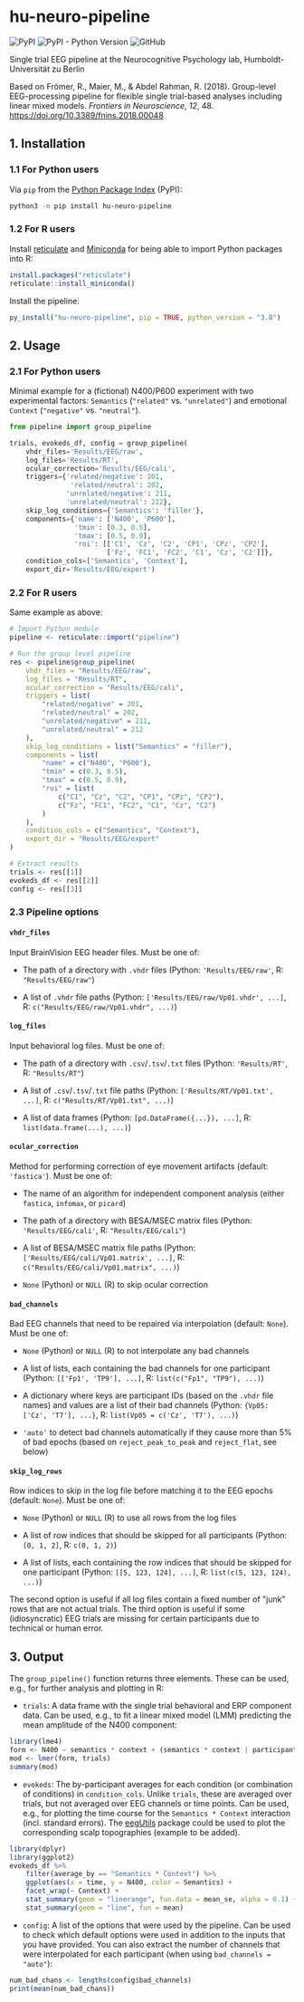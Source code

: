 # hu-neuro-pipeline

![PyPI](https://img.shields.io/pypi/v/hu-neuro-pipeline)
![PyPI - Python Version](https://img.shields.io/pypi/pyversions/hu-neuro-pipeline)
![GitHub](https://img.shields.io/github/license/alexenge/hu-neuro-pipeline)

Single trial EEG pipeline at the Neurocognitive Psychology lab, Humboldt-Universität zu Berlin

Based on Frömer, R., Maier, M., & Abdel Rahman, R. (2018).
Group-level EEG-processing pipeline for flexible single trial-based analyses including linear mixed models.
*Frontiers in Neuroscience*, *12*, 48. <https://doi.org/10.3389/fnins.2018.00048>

## 1. Installation

### 1.1 For Python users

Via `pip` from the [Python Package Index](https://pypi.org/project/hu-neuro-pipeline/) (PyPI):

```bash
python3 -m pip install hu-neuro-pipeline
```

### 1.2 For R users

Install [reticulate](https://rstudio.github.io/reticulate/) and [Miniconda](https://docs.conda.io/en/latest/miniconda.html) for being able to import Python packages into R:

```r
install.packages("reticulate")
reticulate::install_miniconda()
```

Install the pipeline:

```r
py_install("hu-neuro-pipeline", pip = TRUE, python_version = "3.8")
```

## 2. Usage

### 2.1 For Python users

Minimal example for a (fictional) N400/P600 experiment with two experimental factors: `Semantics` (`"related"` vs. `"unrelated"`) and emotional `Context` (`"negative"` vs. `"neutral"`).

```python
from pipeline import group_pipeline

trials, evokeds_df, config = group_pipeline(
    vhdr_files='Results/EEG/raw',
    log_files='Results/RT',
    ocular_correction='Results/EEG/cali',
    triggers={'related/negative': 201,
               'related/neutral': 202,
              'unrelated/negative': 211,
              'unrelated/neutral': 212},
    skip_log_conditions={'Semantics': 'filler'},
    components={'name': ['N400', 'P600'],
                'tmin': [0.3, 0.5],
                'tmax': [0.5, 0.9],
                'roi': [['C1', 'Cz', 'C2', 'CP1', 'CPz', 'CP2'],
                        ['Fz', 'FC1', 'FC2', 'C1', 'Cz', 'C2']]},
    condition_cols=['Semantics', 'Context'],
    export_dir='Results/EEG/export')
```

### 2.2 For R users

Same example as above:

```R
# Import Python module
pipeline <- reticulate::import("pipeline")

# Run the group level pipeline
res <- pipeline$group_pipeline(
    vhdr_files = "Results/EEG/raw",
    log_files = "Results/RT",
    ocular_correction = "Results/EEG/cali",
    triggers = list(
        "related/negative" = 201,
        "related/neutral" = 202,
        "unrelated/negative" = 211,
        "unrelated/neutral" = 212
    ),
    skip_log_conditions = list("Semantics" = "filler"),
    components = list(
        "name" = c("N400", "P600"),
        "tmin" = c(0.3, 0.5),
        "tmax" = c(0.5, 0.9),
        "roi" = list(
            c("C1", "Cz", "C2", "CP1", "CPz", "CP2"),
            c("Fz", "FC1", "FC2", "C1", "Cz", "C2")
        )
    ),
    condition_cols = c("Semantics", "Context"),
    export_dir = "Results/EEG/export"
)

# Extract results
trials <- res[[1]]
evokeds_df <- res[[2]]
config <- res[[3]]
```

### 2.3 Pipeline options

#### **`vhdr_files`**

Input BrainVision EEG header files.
Must be one of:

* The path of a directory with `.vhdr` files (Python: `'Results/EEG/raw'`, R: `"Results/EEG/raw"`)

* A list of `.vhdr` file paths (Python: `['Results/EEG/raw/Vp01.vhdr', ...]`, R: `c("Results/EEG/raw/Vp01.vhdr", ...)`)

#### **`log_files`**

Input behavioral log files.
Must be one of:

* The path of a directory with `.csv`/`.tsv`/`.txt` files (Python: `'Results/RT'`, R: `"Results/RT"`)

* A list of `.csv`/`.tsv`/`.txt` file paths (Python: `['Results/RT/Vp01.txt', ...]`, R: `c("Results/RT/Vp01.txt", ...)`)

* A list of data frames (Python: `[pd.DataFrame({...}), ...]`, R: `list(data.frame(...), ...)`)

#### **`ocular_correction`**

Method for performing correction of eye movement artifacts (default: `'fastica'`).
Must be one of:

* The name of an algorithm for independent component analysis (either `fastica`, `infomax`, or `picard`)

* The path of a directory with BESA/MSEC matrix files (Python: `'Results/EEG/cali'`, R: `"Results/EEG/cali"`)

* A list of BESA/MSEC matrix file paths (Python: `['Results/EEG/cali/Vp01.matrix', ...]`, R: `c("Results/EEG/cali/Vp01.matrix", ...)`)

* `None` (Python) or `NULL` (R) to skip ocular correction

#### **`bad_channels`**

Bad EEG channels that need to be repaired via interpolation (default: `None`).
Must be one of:

* `None` (Python) or `NULL` (R) to not interpolate any bad channels

* A list of lists, each containing the bad channels for one participant (Python: `[['Fp1', 'TP9'], ...]`, R: `list(c("Fp1", "TP9"), ...)`)

* A dictionary where keys are participant IDs (based on the `.vhdr` file names) and values are a list of their bad channels (Python: `{Vp05: ['Cz', 'T7'], ...}`, R: `list(Vp05 = c('Cz', 'T7'), ...)`)

* `'auto'` to detect bad channels automatically if they cause more than 5% of bad epochs (based on `reject_peak_to_peak` and `reject_flat`, see below)

#### **`skip_log_rows`**

Row indices to skip in the log file before matching it to the EEG epochs (default: `None`).
Must be one of:

* `None` (Python) or `NULL` (R) to use all rows from the log files

* A list of row indices that should be skipped for all participants (Python: `[0, 1, 2]`, R: `c(0, 1, 2)`)

* A list of lists, each containing the row indices that should be skipped for one participant (Python: `[[5, 123, 124], ...]`, R: `list(c(5, 123, 124), ...)`)

The second option is useful if all log files contain a fixed number of "junk" rows that are not actual trials.
The third option is useful if some (idiosyncratic) EEG trials are missing for certain participants due to technical or human error.

## 3. Output

The `group_pipeline()` function returns three elements.
These can be used, e.g., for further analysis and plotting in R:

* `trials`: A data frame with the single trial behavioral and ERP component data.
Can be used, e.g., to fit a linear mixed model (LMM) predicting the mean amplitude of the N400 component:

```r
library(lme4)
form <- N400 ~ semantics * context + (semantics * context | participant_id)
mod <- lmer(form, trials)
summary(mod)
```

* `evokeds`: The by-participant averages for each condition (or combination of conditions) in `condition_cols`.
Unlike `trials`, these are averaged over trials, but not averaged over EEG channels or time points.
Can be used, e.g., for plotting the time course for the `Semantics * Context` interaction (incl. standard errors). The [eegUtils](https://craddm.github.io/eegUtils) package could be used to plot the corresponding scalp topographies (example to be added).

```r
library(dplyr)
library(ggplot2)
evokeds_df %>%
    filter(average_by == "Semantics * Context") %>%
    ggplot(aes(x = time, y = N400, color = Semantics) +
    facet_wrap(~ Context) +
    stat_summary(geom = "linerange", fun.data = mean_se, alpha = 0.1) +
    stat_summary(geom = "line", fun = mean)    
```

* `config`: A list of the options that were used by the pipeline.
Can be used to check which default options were used in addition to the inputs that you have provided.
You can also extract the number of channels that were interpolated for each participant (when using `bad_channels = "auto"`):

```r
num_bad_chans <- lengths(config$bad_channels)
print(mean(num_bad_chans))
```
